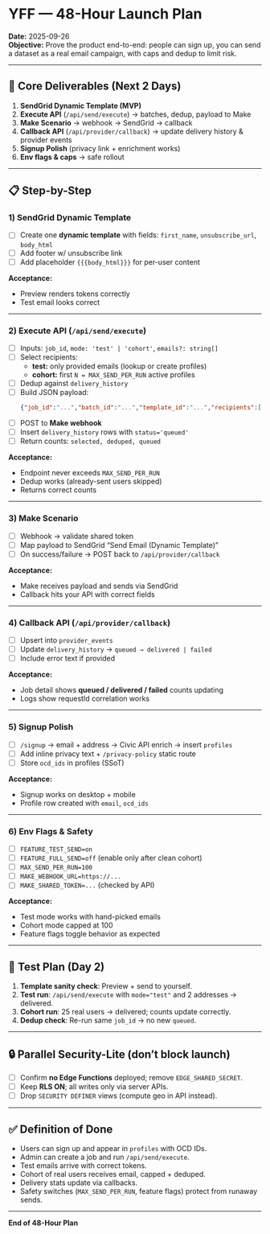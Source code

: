 # YFF — 48-Hour Launch Plan
**Date:** 2025-09-26  
**Objective:** Prove the product end-to-end: people can sign up, you can send a dataset as a real email campaign, with caps and dedup to limit risk.

---

## 🔑 Core Deliverables (Next 2 Days)
1. **SendGrid Dynamic Template (MVP)**  
2. **Execute API** (`/api/send/execute`) → batches, dedup, payload to Make  
3. **Make Scenario** → webhook → SendGrid → callback  
4. **Callback API** (`/api/provider/callback`) → update delivery history & provider events  
5. **Signup Polish** (privacy link + enrichment works)  
6. **Env flags & caps** → safe rollout

---

## 📋 Step-by-Step

### 1) SendGrid Dynamic Template
- [ ] Create one **dynamic template** with fields: `first_name`, `unsubscribe_url`, `body_html`  
- [ ] Add footer w/ unsubscribe link  
- [ ] Add placeholder `{{{body_html}}}` for per-user content  

**Acceptance:**  
- Preview renders tokens correctly  
- Test email looks correct  

---

### 2) Execute API (`/api/send/execute`)
- [ ] Inputs: `job_id`, `mode: 'test' | 'cohort'`, `emails?: string[]`  
- [ ] Select recipients:  
  - **test:** only provided emails (lookup or create profiles)  
  - **cohort:** first `N = MAX_SEND_PER_RUN` active profiles  
- [ ] Dedup against `delivery_history`  
- [ ] Build JSON payload:  
  ```json
  {"job_id":"...","batch_id":"...","template_id":"...","recipients":[{"email":"a@b.com","first_name":"A","unsubscribe_url":"...","body_html":"<p>...</p>"}]}
  ```
- [ ] POST to **Make webhook**  
- [ ] Insert `delivery_history` rows with `status='queued'`  
- [ ] Return counts: `selected, deduped, queued`  

**Acceptance:**  
- Endpoint never exceeds `MAX_SEND_PER_RUN`  
- Dedup works (already-sent users skipped)  
- Returns correct counts  

---

### 3) Make Scenario
- [ ] Webhook → validate shared token  
- [ ] Map payload to SendGrid “Send Email (Dynamic Template)”  
- [ ] On success/failure → POST back to `/api/provider/callback`  

**Acceptance:**  
- Make receives payload and sends via SendGrid  
- Callback hits your API with correct fields  

---

### 4) Callback API (`/api/provider/callback`)
- [ ] Upsert into `provider_events`  
- [ ] Update `delivery_history` → `queued → delivered | failed`  
- [ ] Include error text if provided  

**Acceptance:**  
- Job detail shows **queued / delivered / failed** counts updating  
- Logs show requestId correlation works  

---

### 5) Signup Polish
- [ ] `/signup` → email + address → Civic API enrich → insert `profiles`  
- [ ] Add inline privacy text + `/privacy-policy` static route  
- [ ] Store `ocd_ids` in profiles (SSoT)  

**Acceptance:**  
- Signup works on desktop + mobile  
- Profile row created with `email`, `ocd_ids`  

---

### 6) Env Flags & Safety
- [ ] `FEATURE_TEST_SEND=on`  
- [ ] `FEATURE_FULL_SEND=off` (enable only after clean cohort)  
- [ ] `MAX_SEND_PER_RUN=100`  
- [ ] `MAKE_WEBHOOK_URL=https://...`  
- [ ] `MAKE_SHARED_TOKEN=...` (checked by API)  

**Acceptance:**  
- Test mode works with hand-picked emails  
- Cohort mode capped at 100  
- Feature flags toggle behavior as expected  

---

## 🧪 Test Plan (Day 2)
1. **Template sanity check**: Preview + send to yourself.  
2. **Test run**: `/api/send/execute` with `mode="test"` and 2 addresses → delivered.  
3. **Cohort run**: 25 real users → delivered; counts update correctly.  
4. **Dedup check**: Re-run same `job_id` → no new `queued`.  

---

## 🔒 Parallel Security-Lite (don’t block launch)
- [ ] Confirm **no Edge Functions** deployed; remove `EDGE_SHARED_SECRET`.  
- [ ] Keep **RLS ON**; all writes only via server APIs.  
- [ ] Drop `SECURITY DEFINER` views (compute geo in API instead).  

---

## ✅ Definition of Done
- Users can sign up and appear in `profiles` with OCD IDs.  
- Admin can create a job and run `/api/send/execute`.  
- Test emails arrive with correct tokens.  
- Cohort of real users receives email, capped + deduped.  
- Delivery stats update via callbacks.  
- Safety switches (`MAX_SEND_PER_RUN`, feature flags) protect from runaway sends.  

---

**End of 48-Hour Plan**
